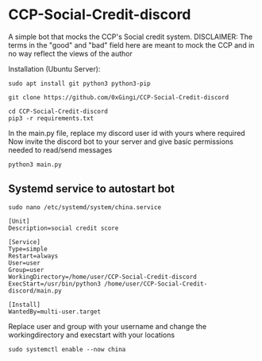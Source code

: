 # CCP-Social-Credit-discord
A simple bot that mocks the CCP's Social credit system.
DISCLAIMER: The terms in the "good" and "bad" field here are meant to mock the CCP and in no way reflect the views of the author

Installation (Ubuntu Server):
```
sudo apt install git python3 python3-pip
```
```
git clone https://github.com/0xGingi/CCP-Social-Credit-discord
```
```
cd CCP-Social-Credit-discord
pip3 -r requirements.txt
```
In the main.py file, replace my discord user id with yours where required
Now invite the discord bot to your server and give basic permissions needed to read/send messages
```
python3 main.py
```
## Systemd service to autostart bot
```
sudo nano /etc/systemd/system/china.service
```
```
[Unit]
Description=social credit score

[Service]
Type=simple
Restart=always
User=user
Group=user
WorkingDirectory=/home/user/CCP-Social-Credit-discord
ExecStart=/usr/bin/python3 /home/user/CCP-Social-Credit-discord/main.py

[Install]
WantedBy=multi-user.target
```
Replace user and group with your username and change the workingdirectory and execstart with your locations
```
sudo systemctl enable --now china
```

